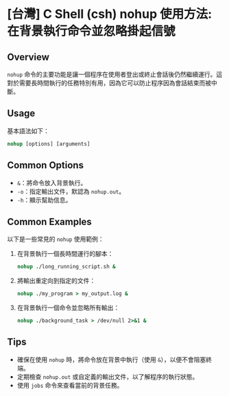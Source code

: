 # [台灣] C Shell (csh) nohup 使用方法: 在背景執行命令並忽略掛起信號

## Overview
`nohup` 命令的主要功能是讓一個程序在使用者登出或終止會話後仍然繼續運行。這對於需要長時間執行的任務特別有用，因為它可以防止程序因為會話結束而被中斷。

## Usage
基本語法如下：
```csh
nohup [options] [arguments]
```

## Common Options
- `&`：將命令放入背景執行。
- `-o`：指定輸出文件，默認為 `nohup.out`。
- `-h`：顯示幫助信息。

## Common Examples
以下是一些常見的 `nohup` 使用範例：

1. 在背景執行一個長時間運行的腳本：
   ```csh
   nohup ./long_running_script.sh &
   ```

2. 將輸出重定向到指定的文件：
   ```csh
   nohup ./my_program > my_output.log &
   ```

3. 在背景執行一個命令並忽略所有輸出：
   ```csh
   nohup ./background_task > /dev/null 2>&1 &
   ```

## Tips
- 確保在使用 `nohup` 時，將命令放在背景中執行（使用 `&`），以便不會阻塞終端。
- 定期檢查 `nohup.out` 或自定義的輸出文件，以了解程序的執行狀態。
- 使用 `jobs` 命令來查看當前的背景任務。